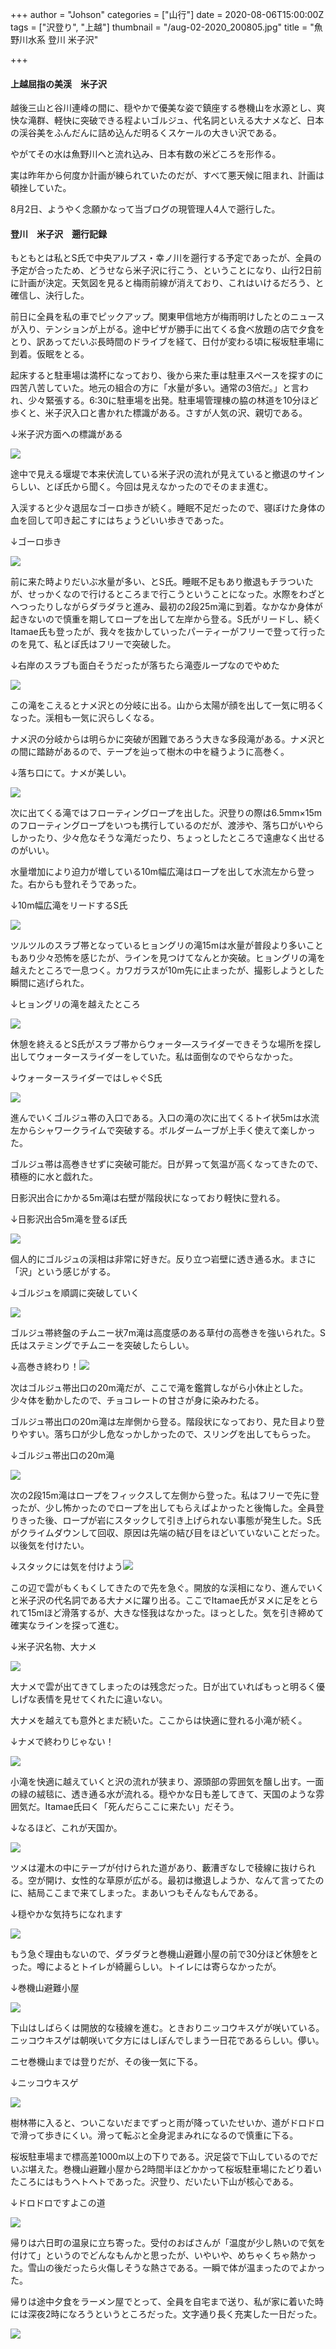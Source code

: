 +++
author = "Johson"
categories = ["山行"]
date = 2020-08-06T15:00:00Z
tags = ["沢登り", "上越"]
thumbnail = "/aug-02-2020_200805.jpg"
title = "魚野川水系 登川 米子沢"

+++
#### 上越屈指の美渓　米子沢

越後三山と谷川連峰の間に、穏やかで優美な姿で鎮座する巻機山を水源とし、爽快な滝群、軽快に突破できる程よいゴルジュ、代名詞といえる大ナメなど、日本の渓谷美をふんだんに詰め込んだ明るくスケールの大きい沢である。

やがてその水は魚野川へと流れ込み、日本有数の米どころを形作る。

実は昨年から何度か計画が練られていたのだが、すべて悪天候に阻まれ、計画は頓挫していた。

8月2日、ようやく念願かなって当ブログの現管理人4人で遡行した。

#### 登川　米子沢　遡行記録

もともとは私とS氏で中央アルプス・幸ノ川を遡行する予定であったが、全員の予定が合ったため、どうせなら米子沢に行こう、ということになり、山行2日前に計画が決定。天気図を見ると梅雨前線が消えており、これはいけるだろう、と確信し、決行した。

前日に全員を私の車でピックアップ。関東甲信地方が梅雨明けしたとのニュースが入り、テンションが上がる。途中ピザが勝手に出てくる食べ放題の店で夕食をとり、訳あってだいぶ長時間のドライブを経て、日付が変わる頃に桜坂駐車場に到着。仮眠をとる。

起床すると駐車場は満杯になっており、後から来た車は駐車スペースを探すのに四苦八苦していた。地元の組合の方に「水量が多い。通常の3倍だ。」と言われ、少々緊張する。6:30に駐車場を出発。駐車場管理棟の脇の林道を10分ほど歩くと、米子沢入口と書かれた標識がある。さすが人気の沢、親切である。

↓米子沢方面への標識がある

![](/img/dscn9187.JPG)

途中で見える堰堤で本来伏流している米子沢の流れが見えていると撤退のサインらしい、とぽ氏から聞く。今回は見えなかったのでそのまま進む。

入渓すると少々退屈なゴーロ歩きが続く。睡眠不足だったので、寝ぼけた身体の血を回して叩き起こすにはちょうどいい歩きであった。

↓ゴーロ歩き

![](/img/aug-02-2020_200807.jpg)

前に来た時よりだいぶ水量が多い、とS氏。睡眠不足もあり撤退もチラついたが、せっかくなので行けるところまで行こうということになった。水際をわざとへつったりしながらダラダラと進み、最初の2段25m滝に到着。なかなか身体が起きないので慎重を期してロープを出して左岸から登る。S氏がリードし、続くItamae氏も登ったが、我々を抜かしていったパーティーがフリーで登って行ったのを見て、私とぽ氏はフリーで突破した。

↓右岸のスラブも面白そうだったが落ちたら滝壺ループなのでやめた

![](/img/dscn9192.JPG)

この滝をこえるとナメ沢との分岐に出る。山から太陽が顔を出して一気に明るくなった。渓相も一気に沢らしくなる。

ナメ沢の分岐からは明らかに突破が困難であろう大きな多段滝がある。ナメ沢との間に踏跡があるので、テープを辿って樹木の中を縫うように高巻く。

↓落ち口にて。ナメが美しい。

![](/img/dscn9194.JPG)

次に出てくる滝ではフローティングロープを出した。沢登りの際は6.5mm×15mのフローティングロープをいつも携行しているのだが、渡渉や、落ち口がいやらしかったり、少々危なそうな滝だったり、ちょっとしたところで遠慮なく出せるのがいい。

水量増加により迫力が増している10m幅広滝はロープを出して水流左から登った。右からも登れそうであった。

↓10m幅広滝をリードするS氏

![](/img/dscn9202.JPG)

ツルツルのスラブ帯となっているヒョングリの滝15mは水量が普段より多いこともあり少々恐怖を感じたが、ラインを見つけてなんとか突破。ヒョングリの滝を越えたところで一息つく。カワガラスが10m先に止まったが、撮影しようとした瞬間に逃げられた。

↓ヒョングリの滝を越えたところ

![](/img/dscn9203.JPG)

休憩を終えるとS氏がスラブ帯からウォータ―スライダーできそうな場所を探し出してウォータースライダーをしていた。私は面倒なのでやらなかった。

↓ウォータースライダーではしゃぐS氏

![](/img/dscn9207.JPG)

進んでいくゴルジュ帯の入口である。入口の滝の次に出てくるトイ状5mは水流左からシャワークライムで突破する。ボルダームーブが上手く使えて楽しかった。

ゴルジュ帯は高巻きせずに突破可能だ。日が昇って気温が高くなってきたので、積極的に水と戯れた。

日影沢出合にかかる5m滝は右壁が階段状になっており軽快に登れる。

↓日影沢出合5m滝を登るぽ氏

![](/img/1111.jpg)

個人的にゴルジュの渓相は非常に好きだ。反り立つ岩壁に透き通る水。まさに「沢」という感じがする。

↓ゴルジュを順調に突破していく

![](/img/aug_1-02-2020_200807.jpg)

ゴルジュ帯終盤のチムニー状7m滝は高度感のある草付の高巻きを強いられた。S氏はステミングでチムニーを突破したらしい。

↓高巻き終わり！![](/img/aug_0-02-2020_200807.jpg)

次はゴルジュ帯出口の20m滝だが、ここで滝を鑑賞しながら小休止とした。少々体を動かしたので、チョコレートの甘さが身に染みわたる。

ゴルジュ帯出口の20m滝は左岸側から登る。階段状になっており、見た目より登りやすい。落ち口が少し危なっかしかったので、スリングを出してもらった。

↓ゴルジュ帯出口の20m滝

![](/img/dscn9211.JPG)

次の2段15m滝はロープをフィックスして左側から登った。私はフリーで先に登ったが、少し怖かったのでロープを出してもらえばよかったと後悔した。全員登りきった後、ロープが岩にスタックして引き上げられない事態が発生した。S氏がクライムダウンして回収、原因は先端の結び目をほどいていないことだった。以後気を付けたい。

↓スタックには気を付けよう![](/img/dscn9212.JPG)

この辺で雲がもくもくしてきたので先を急ぐ。開放的な渓相になり、進んでいくと米子沢の代名詞である大ナメに躍り出る。ここでItamae氏がヌメに足をとられて15mほど滑落するが、大きな怪我はなかった。ほっとした。気を引き締めて確実なラインを探って進む。

↓米子沢名物、大ナメ

![](/img/aug_2-02-2020_200807.jpg)

大ナメで雲が出てきてしまったのは残念だった。日が出ていればもっと明るく優しげな表情を見せてくれたに違いない。

大ナメを越えても意外とまだ続いた。ここからは快適に登れる小滝が続く。

↓ナメで終わりじゃない！

![](/img/aug_3-02-2020_200807.jpg)

小滝を快適に越えていくと沢の流れが狭まり、源頭部の雰囲気を醸し出す。一面の緑の絨毯に、透き通る水が流れる。穏やかな日も差してきて、天国のような雰囲気だ。Itamae氏曰く「死んだらここに来たい」だそう。

↓なるほど、これが天国か。

![](/img/aug_4-02-2020_200807.jpg)

ツメは灌木の中にテープが付けられた道があり、藪漕ぎなしで稜線に抜けられる。空が開け、女性的な草原が広がる。最初は撤退しようか、なんて言ってたのに、結局ここまで来てしまった。まあいつもそんなもんである。

↓穏やかな気持ちになれます

![](/img/dscn9220.JPG)

もう急ぐ理由もないので、ダラダラと巻機山避難小屋の前で30分ほど休憩をとった。噂によるとトイレが綺麗らしい。トイレには寄らなかったが。

↓巻機山避難小屋

![](/img/dscn9222.JPG)

下山はしばらくは開放的な稜線を進む。ときおりニッコウキスゲが咲いている。ニッコウキスゲは朝咲いて夕方にはしぼんでしまう一日花であるらしい。儚い。

ニセ巻機山までは登りだが、その後一気に下る。

↓ニッコウキスゲ

![](/img/dscn9223.JPG)

樹林帯に入ると、ついこないだまでずっと雨が降っていたせいか、道がドロドロで滑って歩きにくい。滑って転ぶと全身泥まみれになるので慎重に下る。

桜坂駐車場まで標高差1000m以上の下りである。沢足袋で下山しているのでだいぶ堪えた。巻機山避難小屋から2時間半ほどかかって桜坂駐車場にたどり着いたころにはもうヘトヘトであった。沢登り、だいたい下山が核心である。

↓ドロドロですよこの道

![](/img/aug_5-02-2020_200807.jpg)

帰りは六日町の温泉に立ち寄った。受付のおばさんが「温度が少し熱いので気を付けて」というのでどんなもんかと思ったが、いやいや、めちゃくちゃ熱かった。雪山の後だったら火傷しそうな熱さである。一瞬で体が温まったのでよかった。

帰りは途中夕食をラーメン屋でとって、全員を自宅まで送り、私が家に着いた時には深夜2時になろうというところだった。文字通り長く充実した一日だった。

![](/img/dscn9206.JPG)